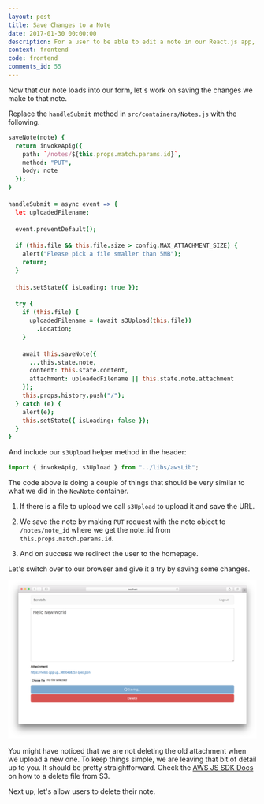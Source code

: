 ```yaml
---
layout: post
title: Save Changes to a Note
date: 2017-01-30 00:00:00
description: For a user to be able to edit a note in our React.js app, we need to make a PUT request to our severless backend API. We also need to allow them to upload files directly to S3 and add that as an attachment to the note.
context: frontend
code: frontend
comments_id: 55
---
```


Now that our note loads into our form, let's work on saving the changes we make to that note.

<img class="code-marker" src="/assets/s.png" />Replace the `handleSubmit` method in `src/containers/Notes.js` with the following.

``` coffee
saveNote(note) {
  return invokeApig({
    path: `/notes/${this.props.match.params.id}`,
    method: "PUT",
    body: note
  });
}

handleSubmit = async event => {
  let uploadedFilename;

  event.preventDefault();

  if (this.file && this.file.size > config.MAX_ATTACHMENT_SIZE) {
    alert("Please pick a file smaller than 5MB");
    return;
  }

  this.setState({ isLoading: true });

  try {
    if (this.file) {
      uploadedFilename = (await s3Upload(this.file))
        .Location;
    }

    await this.saveNote({
      ...this.state.note,
      content: this.state.content,
      attachment: uploadedFilename || this.state.note.attachment
    });
    this.props.history.push("/");
  } catch (e) {
    alert(e);
    this.setState({ isLoading: false });
  }
}
```

<img class="code-marker" src="/assets/s.png" />And include our `s3Upload` helper method in the header:

``` javascript
import { invokeApig, s3Upload } from "../libs/awsLib";
```

The code above is doing a couple of things that should be very similar to what we did in the `NewNote` container.

1. If there is a file to upload we call `s3Upload` to upload it and save the URL.

2. We save the note by making `PUT` request with the note object to `/notes/note_id` where we get the note_id from `this.props.match.params.id`.

3. And on success we redirect the user to the homepage.

Let's switch over to our browser and give it a try by saving some changes.

![Notes page saving screenshot](/assets/notes-page-saving.png)

You might have noticed that we are not deleting the old attachment when we upload a new one. To keep things simple, we are leaving that bit of detail up to you. It should be pretty straightforward. Check the [AWS JS SDK Docs](http://docs.aws.amazon.com/AWSJavaScriptSDK/latest/AWS/S3.html#deleteObject-property) on how to a delete file from S3.

Next up, let's allow users to delete their note.
